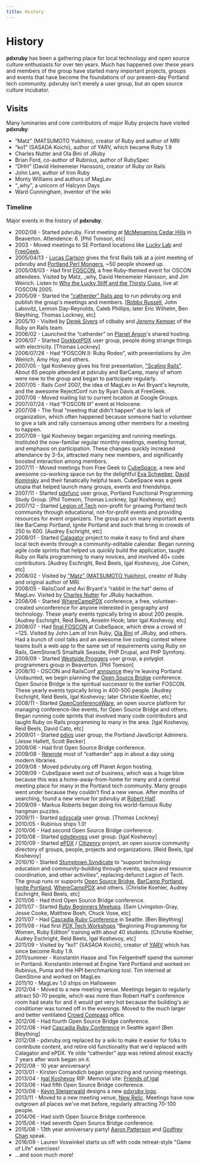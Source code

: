 ```yaml
---
title: History
---
```


History
=======

**pdxruby** has been a gathering place for local technology and open source culture enthusiasts for over ten years. Much has happened over these years and members of the group have started many important projects, groups and events that have become the foundations of our present-day Portland tech community. pdxruby isn't merely a user group, but an open source culture incubator.

Visits
------

Many luminaries and core contributors of major Ruby projects have visited **pdxruby**:

-   “Matz” (MATSUMOTO Yukihiro), creator of Ruby and author of MRI
-   “ko1” (SASADA Koichi), author of YARV, which became Ruby 1.9
-   Charles Nutter and Ola Bini of JRuby
-   Brian Ford, co-author of Rubinius, author of RubySpec
-   “DHH” (David Heinemeier Hansson), creator of Ruby on Rails
-   John Lam, author of Iron Ruby
-   Monty Williams and authors of MagLev
-   “\_why”, a unicorn of Halcyon Days
-   Ward Cunningham, inventor of the wiki

### Timeline

Major events in the history of **pdxruby**:

-   2002/08 - Started pdxruby. First meeting at [McMenamins Cedar Hills](http://www.mcmenamins.com/329-mcmenamins-cedar-hills-home) in Beaverton. Attendence: 6. [Phil Tomson, etc]
-   2003 - Moved meetings to SE Portland locations like [Lucky Lab](http://www.luckylab.com/) and [FreeGeek](http://www.freegeek.org/).
-   2005/04/13 - [Lucas Carlson](http://rufy.com/) gives the first Rails talk at a joint meeting of pdxruby and [Portland Perl Mongers](http://pdx.pm.org/), \~50 people showed up.
-   2005/08/03 - Had first [FOSCON](http://blade.nagaokaut.ac.jp/cgi-bin/scat.rb/ruby/ruby-talk/149384), a free Ruby-themed event for OSCON attendees. Visited by Matz, \_why, David Heinemeier Hansson, and Jim Weirich. Listen to [Why the Lucky Stiff and the Thirsty Cups](http://soundcloud.com/kcomandich/sets/why-the-lucky-stiff-and-the), live at FOSCON 2005.
-   2005/09 - Started the ["catherder" Rails app](https://github.com/pdxruby/pdxruby) to run pdxruby.org and publish the group's meetings and members. [[Robby Russell](http://planetargon.com/who-we-are/robby-russell), John Labovitz, Lennon Day-Reynolds, Caleb Phillips; later Eric Wilhelm, Ben Bleything, Thomas Lockney, etc]
-   2005/10 - Visited by [Derek Sivers](http://sivers.org/) of cdbaby and [Jeremy Kemper](http://bitsweat.net/) of the Ruby on Rails team.
-   2006/02 - Launched the “catherder” on [Planet Argon](http://www.planetargon.com/)'s shared hosting.
-   2006/07 - Started [DorkbotPDX](http://dorkbotpdx.org/) user group, people doing strange things with electricity. [Thomas Lockney]
-   2006/07/26 - Had “FOSCON II: Ruby Rodeo”, with presentations by Jim Weirich, Amy Hoy, and others.
-   2007/05 - Igal Koshevoy gives his first presentation, ["Scaling Rails"](http://koshevoy.com/presentations/scaling_rails_slides.pdf). About 65 people attended at pdxruby and BarCamp, many of whom were new to the group and began to participate regularly.
-   2007/05 - Rails Conf 2007, the idea of MagLev in Avi Bryant's keynote, and the awesome RejectConf run by Ryan Davis at FreeGeek.
-   2007/06 - Moved mailing list to current location at Google Groups.
-   2007/07/24 - Had “FOSCON III” event at Holocene.
-   2007/08 - The final “meeting that didn't happen” due to lack of organization, which often happened because someone had to volunteer to give a talk and rally consensus among other members for a meeting to happen.
-   2007/09 - Igal Koshevoy began organizing and running meetings. Instituted the now-familiar regular monthly meetings, meeting format, and emphasis on participation. These changes quickly increased attendance by 3-5x, attracted many new members, and significantly boosted interaction among members.
-   2007/11 - Moved meetings from Free Geek to [CubeSpace](http://cubespacepdx.com/), a new and awesome co-working space run by the delightful [Eva Schweber](http://techwhisperer.biz/), [David Kominsky](http://rabbidavidkominsky.com/) and their fanatically helpful team. CubeSpace was a geek utopia that helped launch many groups, events and friendships.
-   2007/11 - Started [pdxfunc](http://pdxfunc.org/) user group, Portland Functional Programming Study Group. [Phil Tomson, Thomas Lockney, Igal Koshevoy, etc]
-   2007/12 - Started [Legion of Tech](http://legionoftech.org) non-profit for growing Portland tech community through educational, not-for-profit events and providing resources for event organizers. The group put on many important events like BarCamp Portland, Ignite Portland and such that bring in crowds of 250 to 600. [Audrey Eschright, etc]
-   2008/01 - Started [Calagator](http://calagator.org/) project to make it easy to find and share local tech events through a community-editable calendar. Began running agile code sprints that helped us quickly build the application, taught Ruby on Rails programming to many novices, and involved 40+ code contributors. [Audrey Eschright, Reid Beels, Igal Koshevoy, Joe Cohen, etc]
-   2008/02 - Visited by ["Matz" (MATSUMOTO Yukihiro)](http://en.wikipedia.org/wiki/Yukihiro_Matsumoto), creator of Ruby and original author of MRI.
-   2008/05 - RailsConf and Avi Bryant's “rabbit in the hat” demo of MagLev. Visited by [Charles Nutter](http://blog.headius.com/) for JRuby hackathon.
-   2008/06 - Started [WhereCampPDX](http://wherecamppdx.org/) conference, a free, volunteer-created unconference for anyone interested in geography and technology. These yearly events typically bring in about 200 people. [Audrey Eschright, Reid Beels, Anselm Hook; later Igal Koshevoy, etc]
-   2008/07 - Had [final FOSCON](http://pdxfoscon.org/) at CubeSpace, which drew a crowd of \~125. Visited by John Lam of Iron Ruby, [Ola Bini](http://olabini.com/) of JRuby, and others. Had a bunch of cool talks and an awesome live coding contest where teams built a web app to the same set of requirements using Ruby on Rails, GemStone/S Smalltalk Seaside, PHP Drupal, and PHP Symfony.
-   2008/09 - Started [Westside Proggers](http://groups.google.com/group/westsideproggers) user group, a polyglot programmers group in Beaverton. [Phil Tomson]
-   2008/10 - OSCON and RailsConf [announce](http://radar.oreilly.com/2008/10/oscon-moves-to-san-jose.html) they're leaving Portland. Undaunted, we begin planning the [Open Source Bridge](http://opensourcebridge.org/) conference. Open Source Bridge is the spiritual successor to the earlier FOSCON. These yearly events typically bring in 400-500 people. [Audrey Eschright, Reid Beels, Igal Koshevoy; later Christie Koehler, etc]
-   2008/11 - Started [OpenConferenceWare](http://openconferenceware.org/), an open source platform for managing conference-like events, for Open Source Bridge and others. Began running code sprints that involved many code contributors and taught Ruby on Rails programming to many in the area. [Igal Koshevoy, Reid Beels, David Cato, etc]
-   2009/01 - Started [pdxjs](http://pdxjs.com) user group, the Portland JavaScript Admirers. [Jesse Hallett, Scott Becker]
-   2009/06 - Had first Open Source Bridge conference.
-   2009/08 - [Rewrote](https://github.com/pdxruby/pdxruby2) most of “catherder” app in about a day using modern libraries.
-   2009/08 - Moved pdxruby.org off Planet Argon hosting.
-   2009/09 - CubeSpace went out of business, which was a huge blow because this was a home-away-from-home for many and a central meeting place for many in the Portland tech community. Many groups went under because they couldn't find a new venue. After months of searching, found a new venue for pdxruby at [Robert Half](http://www.roberthalf.com/).
-   2009/09 - Markus Roberts began doing his world-famous Ruby hangman puzzles.
-   2009/11 - Started [pdxscala](http://pdxscala.org) user group. [Thomas Lockney]
-   2010/05 - Rubinius ships 1.0!
-   2010/06 - Had second Open Source Bridge conference.
-   2010/08 - Started [pdxdevops](http://pdxdevops.org) user group. [Igal Koshevoy]
-   2010/09 - Started [ePDX](http://epdx.org) / [Citizenry](https://github.com/reidab/citizenry) project, an open source community directory of groups, people, projects and organizations. [Reid Beels, Igal Koshevoy]
-   2010/10 - Started [Stumptown Syndicate](http://stumptownsyndicate.org/) to “support technology education and community-building through events, space and resource coordination, and other activities”, replacing defunct Legion of Tech. The group runs or supports [Open Source Bridge](http://opensourcebridge.org/), [BarCamp Portland](http://barcampportland.org/), [Ignite Portland](http://igniteportland.org/), [WhereCampPDX](http://wherecamppdx.org/) and others. [Christie Koehler, Audrey Eschright, Reid Beels, etc]
-   2011/06 - Had third Open Source Bridge conference.
-   2011/07 - Started [Ruby Beginners Meetups](http://groups.google.com/group/pdxruby-beginners). [Sam Livingston-Gray, Jesse Cooke, Matthew Boeh, Chuck Vose, etc]
-   2011/07 - Had [Cascadia Ruby Conference](http://cascadiaruby.com) in Seattle. [Ben Bleything]
-   2011/08 - Had first [PDX Tech Workshops](http://pdxtechworkshops.org/) “Beginning Programming for Women, Ruby Edition” training with about 40 students. [Christie Koehler, Audrey Eschright, Reid Beels, Igal Koshevoy, etc]
-   2011/09 - Visited by “ko1” (SASADA Koichi), creator of [YARV](http://en.wikipedia.org/wiki/YARV) which has since become Ruby 1.9.
-   2011/summer - Konstantin Haase and Tim Felgentreff spend the summer in Portland. Konstantin interned at Engine Yard Portland and worked on Rubinius, Puma and the HPI benchmarking tool. Tim interned at GemStone and worked on MagLev.
-   2011/10 - MagLev 1.0 ships on Halloween
-   2012/04 - Moved to a new meeting venue. Meetings began to regularly attract 50-70 people, which was more than Robert Half's conference room had seats for and it would get very hot because the building's air conditioner was turned off in the evenings. Moved to the much larger and better ventilated [Crowd Compass](http://www.crowdcompass.com) office.
-   2012/06 - Had fourth Open Source Bridge conference.
-   2012/08 - Had [Cascadia Ruby Conference](http://cascadiaruby.com) in Seattle again! [Ben Bleything]
-   2012/08 - pdxruby.org replaced by a wiki to make it easier for folks to contribute content, and retire old functionality that we'd replaced with Calagator and ePDX. Ye olde “catherder” app was retired almost exactly 7 years after work began on it.
-   2012/08 - 10 year anniversary!
-   2013/01 - Kirsten Comandich began organizing and running meetings.
-   2013/04 - [Igal Koshevoy](http://stumptownsyndicate.org/2013/04/09/goodbye-igal/) RIP. Memorial site: [Friends of Igal](http://koshevoy.net/)
-   2013/06 - Had fifth Open Source Bridge conference.
-   2013/08 - [Kevin Steigerwald](http://sproutworx.com/) designs a new [pdxruby logo](/logo).
-   2013/11 - Moved to a new meeting venue, [New Relic](http://newrelic.com). Meetings have now outgrown all places we've met before, regularly attracting 70-100 people.
-   2014/06 - Had sixth Open Source Bridge conference.
-   2015/06 - Had seventh Open Source Bridge conference.
-   2015/08 - 13th year anniversary party! [Aaron Patterson](http://twitter.com/tenderlove) and [Godfrey Chan](http://twitter.com/chancancode) speak.
-   2016/09 - Lauren Voswinkel starts us off with code retreat-style "Game of Life" exercises!
-   …and soon much more!

